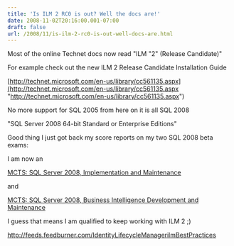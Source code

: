 ```yaml
---
title: 'Is ILM 2 RC0 is out? Well the docs are!'
date: 2008-11-02T20:16:00.001-07:00
draft: false
url: /2008/11/is-ilm-2-rc0-is-out-well-docs-are.html
---
```


Most of the online Technet docs now read "ILM "2" (Release Candidate)"

For example check out the new ILM 2 Release Candidate Installation Guide

[http://technet.microsoft.com/en-us/library/cc561135.aspx](http://technet.microsoft.com/en-us/library/cc561135.aspx "http://technet.microsoft.com/en-us/library/cc561135.aspx")

No more support for SQL 2005 from here on it is all SQL 2008

"SQL Server 2008 64-bit Standard or Enterprise Editions"

Good thing I just got back my score reports on my two SQL 2008 beta exams:

I am now an

[MCTS: SQL Server 2008, Implementation and Maintenance](http://www.microsoft.com/learning/mcp/mcts/sql/2008/)

and

[MCTS: SQL Server 2008, Business Intelligence Development and Maintenance](http://www.microsoft.com/learning/mcp/mcts/sql/2008/)

I guess that means I am qualified to keep working with ILM 2 ;)

http://feeds.feedburner.com/IdentityLifecycleManagerilmBestPractices